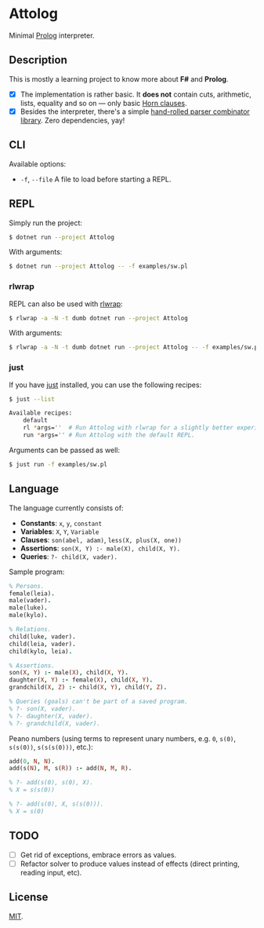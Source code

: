 # Attolog

Minimal [Prolog] interpreter.

## Description

This is mostly a learning project to know more about **F#** and **Prolog**.

- [x] The implementation is rather basic. It **does not** contain cuts, arithmetic, lists, equality and so on — only basic [Horn clauses][horn-clause].
- [x] Besides the interpreter, there's a simple [hand-rolled parser combinator library](Attolog/Parser/Library.fs). Zero dependencies, yay!

## CLI

Available options:

- `-f`, `--file` A file to load before starting a REPL.

## REPL

Simply run the project:

```sh
$ dotnet run --project Attolog
```

With arguments:

```sh
$ dotnet run --project Attolog -- -f examples/sw.pl
```

### rlwrap

REPL can also be used with [rlwrap]:

```sh
$ rlwrap -a -N -t dumb dotnet run --project Attolog
```

With arguments:

```sh
$ rlwrap -a -N -t dumb dotnet run --project Attolog -- -f examples/sw.pl
```

### just

If you have [just] installed, you can use the following recipes:

```sh
$ just --list

Available recipes:
    default
    rl *args=''  # Run Attolog with rlwrap for a slightly better experience in REPL.
    run *args='' # Run Attolog with the default REPL.
```

Arguments can be passed as well:

```sh
$ just run -f examples/sw.pl
```

## Language

The language currently consists of:

- **Constants**: `x`, `y`, `constant`
- **Variables**: `X`, `Y`, `Variable`
- **Clauses**: `son(abel, adam)`, `less(X, plus(X, one))`
- **Assertions**: `son(X, Y) :- male(X), child(X, Y).`
- **Queries**: `?- child(X, vader).`

Sample program:

```prolog
% Persons.
female(leia).
male(vader).
male(luke).
male(kylo).

% Relations.
child(luke, vader).
child(leia, vader).
child(kylo, leia).

% Assertions.
son(X, Y) :- male(X), child(X, Y).
daughter(X, Y) :- female(X), child(X, Y).
grandchild(X, Z) :- child(X, Y), child(Y, Z).

% Queries (goals) can't be part of a saved program.
% ?- son(X, vader).
% ?- daughter(X, vader).
% ?- grandchild(X, vader).
```

Peano numbers (using terms to represent unary numbers, e.g. `0`, `s(0)`, `s(s(0))`, `s(s(s(0)))`, etc.):

```prolog
add(0, N, N).
add(s(N), M, s(R)) :- add(N, M, R).

% ?- add(s(0), s(0), X).
% X = s(s(0))

% ?- add(s(0), X, s(s(0))).
% X = s(0)
```

## TODO

- [ ] Get rid of exceptions, embrace errors as values.
- [ ] Refactor solver to produce values instead of effects (direct printing, reading input, etc).

## License

[MIT](LICENSE).

<!-- Links. -->

[prolog]: https://en.wikipedia.org/wiki/Prolog
[horn-clause]: https://en.wikipedia.org/wiki/Horn_clause
[rlwrap]: https://github.com/hanslub42/rlwrap
[just]: https://github.com/casey/just
